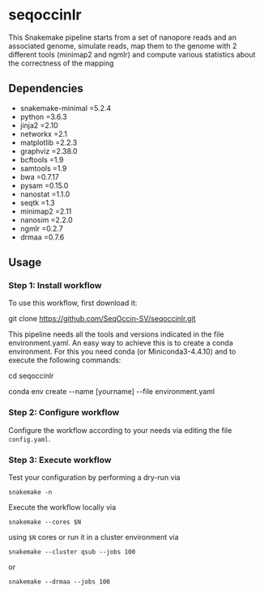 # seqoccinlr
This Snakemake pipeline starts from a set of nanopore reads and an associated genome, simulate reads, map them to the genome with 2 different tools (minimap2 and ngmlr) and compute various statistics about the correctness of the mapping

## Dependencies
  - snakemake-minimal =5.2.4
  - python =3.6.3
  - jinja2 =2.10
  - networkx =2.1
  - matplotlib =2.2.3
  - graphviz =2.38.0
  - bcftools =1.9
  - samtools =1.9
  - bwa =0.7.17
  - pysam =0.15.0
  - nanostat =1.1.0
  - seqtk =1.3
  - minimap2 =2.11
  - nanosim =2.2.0
  - ngmlr =0.2.7
  - drmaa =0.7.6

## Usage

### Step 1: Install workflow

To use this workflow, first download it:

  git clone https://github.com/SeqOccin-SV/seqoccinlr.git

This pipeline needs all the tools and versions indicated in the file environment.yaml. An easy way to achieve this is to create a conda environment. For this you need conda (or Miniconda3-4.4.10) and to execute the following commands:

  cd seqoccinlr

  conda env create --name [yourname] --file environment.yaml

### Step 2: Configure workflow

Configure the workflow according to your needs via editing the file `config.yaml`.

### Step 3: Execute workflow

Test your configuration by performing a dry-run via

    snakemake -n

Execute the workflow locally via

    snakemake --cores $N

using `$N` cores or run it in a cluster environment via

    snakemake --cluster qsub --jobs 100

or

    snakemake --drmaa --jobs 100
